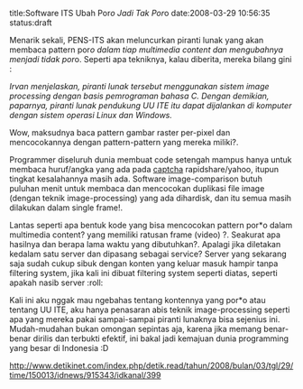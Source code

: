 title:Software ITS Ubah Por*o Jadi Tak Por*o 
date:2008-03-29 10:56:35
status:draft

Menarik sekali, PENS-ITS akan meluncurkan piranti lunak yang akan membaca pattern por*o dalam tiap multimedia content dan mengubahnya menjadi tidak por*o. Seperti apa tekniknya, kalau diberita, mereka bilang gini :

<i>Irvan menjelaskan, piranti lunak tersebut menggunakan sistem <i>image processing </i>dengan basis pemrograman bahasa C. Dengan demikian, paparnya, piranti lunak pendukung UU ITE itu dapat dijalankan di komputer dengan sistem operasi Linux dan Windows.</i><!--more-->

Wow, maksudnya baca pattern gambar raster per-pixel dan mencocokannya dengan pattern-pattern yang mereka miliki?.

Programmer diseluruh dunia membuat code setengah mampus hanya untuk membaca huruf/angka yang ada pada <a href="http://en.wikipedia.org/wiki/Captcha">captcha</a> rapidshare/yahoo, itupun tingkat kesalahannya masih ada. Software image-comparison butuh puluhan menit untuk membaca dan mencocokan duplikasi file image (dengan teknik image-processing) yang ada dihardisk, dan itu semua masih dilakukan dalam single frame!.

Lantas  seperti apa bentuk kode yang bisa mencocokan pattern por*o dalam multimedia content? yang memiliki ratusan frame (video) ?. Seakurat apa hasilnya dan berapa lama waktu yang dibutuhkan?. Apalagi jika diletakan kedalam satu server dan dipasang sebagai service? Server yang sekarang saja sudah cukup sibuk dengan konten yang keluar masuk hampir tanpa filtering system, jika kali ini dibuat filtering system seperti diatas, seperti apakah nasib server :roll:

Kali ini aku nggak mau ngebahas tentang kontennya yang por*o atau tentang UU ITE, aku hanya penasaran abis teknik image-processing seperti apa yang mereka pakai sampai-sampai piranti lunaknya bisa sejenius ini. Mudah-mudahan bukan omongan sepintas aja, karena jika memang benar-benar dirilis dan terbukti efektif, ini bakal jadi kemajuan dunia programming yang besar di Indonesia :D

http://www.detikinet.com/index.php/detik.read/tahun/2008/bulan/03/tgl/29/time/150013/idnews/915343/idkanal/399